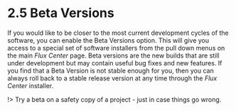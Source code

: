 # 2.5 Beta Versions

If you would like to be closer to the most current development cycles of the software, you can enable the Beta Versions option. This will give you access to a special set of software installers from the pull down menus on the main _Flux Center_
page. Beta versions are the new builds that are still under development but may
contain useful bug fixes and new features. If you find that a Beta Version is not stable enough for you, then you can always roll back to a stable release version at any
time through the _Flux Center_ installer.

!> Try a beta on a safety copy of a project - just in case things go wrong.
